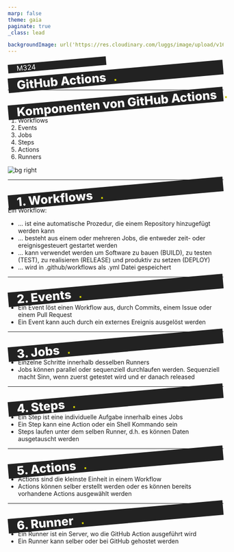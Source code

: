 ```yaml
---
marp: false
theme: gaia
paginate: true
_class: lead

backgroundImage: url('https://res.cloudinary.com/luggs/image/upload/v1634832661/GBS/bg1.png')
---
```


<!-- _backgroundImage: url('https://res.cloudinary.com/luggs/image/upload/v1622877578/GBS/gbs.jpg') 
_color: black;

_footer: ""
_paginate: false
-->

<style scoped>
h1 {
    background-color: #222;
    margin: 0;
    padding: 0 10px 0 20px;
    font-weight: 800;
    transform: rotate(-5deg);
    color: #fff;
    text-align: left;
}

h1::after {
    font-family: Arial, Helvetica, sans-serif;
    bottom: 0;
    color: #CCCC00;
    content: '.';
    position: absolute;
    margin-left: 25px;
    transform: translate(-100%, 0);
}

h3 {
    background-color: #222;
    margin: 0;
    padding: 0 10px 0 20px;
    font-weight: 400;
    transform: rotate(-5deg);
    color: #fff;
    text-align: left;
    width: 200px;
}

a {
    color: #fff;
    text-decoration: none;
}


</style>

### M324

# GitHub Actions

---

# Komponenten von GitHub Actions

1. Workflows
1. Events
1. Jobs
1. Steps
1. Actions
1. Runners

![bg right](https://res.cloudinary.com/luggs/image/upload/v1708436541/Informatik/Modul%20324/GitHub-Actions.png)

---

# 1. Workflows

Ein Workflow: 

- ... ist eine automatische Prozedur, die einem Repository hinzugefügt werden kann
- ... besteht aus einem oder mehreren Jobs, die entweder zeit- oder ereignisgesteuert gestartet werden
- ... kann verwendet werden um Software zu bauen (BUILD), zu testen (TEST), zu realisieren (RELEASE) und produktiv zu setzen (DEPLOY)
- ... wird in .github/workflows als .yml Datei gespeichert

---

# 2. Events

- Ein Event löst einen Workflow aus, durch Commits, einem Issue oder einem Pull Request
- Ein Event kann auch durch ein externes Ereignis ausgelöst werden

---

# 3. Jobs

- Einzelne Schritte innerhalb desselben Runners
- Jobs können parallel oder sequenziell durchlaufen werden. Sequenziell macht Sinn, wenn zuerst getestet wird und er danach released

---

# 4. Steps

- Ein Step ist eine individuelle Aufgabe innerhalb eines Jobs
- Ein Step kann eine Action oder ein Shell Kommando sein
- Steps laufen unter dem selben Runner, d.h. es können Daten ausgetauscht werden

---

# 5. Actions

- Actions sind die kleinste Einheit in einem Workflow
- Actions können selber erstellt werden oder es können bereits vorhandene Actions ausgewählt werden

---

# 6. Runner

- Ein Runner ist ein Server, wo die GitHub Action ausgeführt wird
- Ein Runner kann selber oder bei GitHub gehostet werden